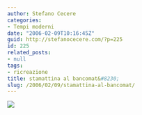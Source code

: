 ```yaml
---
author: Stefano Cecere
categories:
- Tempi moderni
date: "2006-02-09T10:16:45Z"
guid: http://stefanocecere.com/?p=225
id: 225
related_posts:
- null
tags:
- ricreazione
title: stamattina al bancomat&#8230;
slug: /2006/02/09/stamattina-al-bancomat/
---
```


![](/wp-content/berlusconi_al_bancomat.jpg)
